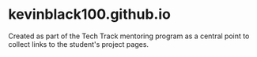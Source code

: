 # kevinblack100.github.io
Created as part of the Tech Track mentoring program as a central point to collect links to the student's project pages.
